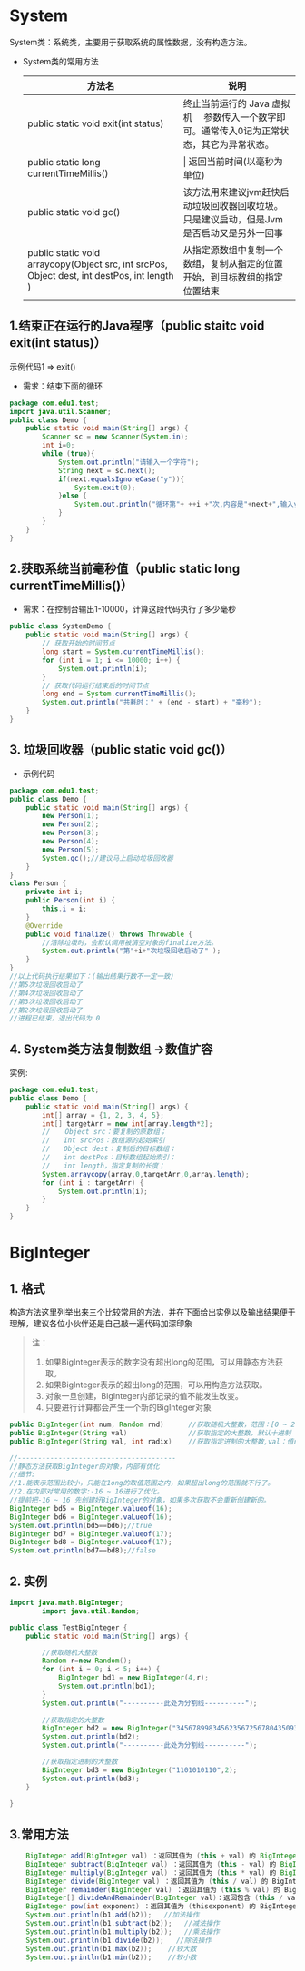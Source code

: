 # System

System类：系统类，主要用于获取系统的属性数据，没有构造方法。

- System类的常用方法

  | 方法名                                                       | 说明                                                         |
  | ------------------------------------------------------------ | ------------------------------------------------------------ |
  | public static void exit(int status)                          | 终止当前运行的 Java 虚拟机 　参数传入一个数字即可。通常传入0记为正常状态，其它为异常状态。 |
  | public static long currentTimeMillis()                       | \| 返回当前时间(以毫秒为单位)                                |
  | public static void gc()                                      | 该方法用来建议jvm赶快启动垃圾回收器回收垃圾。只是建议启动，但是Jvm是否启动又是另外一回事 |
  | public static void arraycopy(Object src, int srcPos, Object dest, int destPos, int length ) | 从指定源数组中复制一个数组，复制从指定的位置开始，到目标数组的指定位置结束 |

## 1.结束正在运行的Java程序（public staitc void exit(int status)）

示例代码1 => exit()

- 需求：结束下面的循环

```java
package com.edu1.test;
import java.util.Scanner;
public class Demo {
    public static void main(String[] args) {
        Scanner sc = new Scanner(System.in);
        int i=0;
        while (true){
            System.out.println("请输入一个字符");
            String next = sc.next();
            if(next.equalsIgnoreCase("y")){
                System.exit(0);
            }else {
                System.out.println("循环第"+ ++i +"次,内容是"+next+",输入y停止");
            }
        }
    }
}
```

## 2.获取系统当前毫秒值（public static long currentTimeMillis()）

- 需求：在控制台输出1-10000，计算这段代码执行了多少毫秒

```java
public class SystemDemo {
    public static void main(String[] args) {
        // 获取开始的时间节点
        long start = System.currentTimeMillis();
        for (int i = 1; i <= 10000; i++) {
            System.out.println(i);
        }
        // 获取代码运行结束后的时间节点
        long end = System.currentTimeMillis();
        System.out.println("共耗时：" + (end - start) + "毫秒");
    }
}
```

## 3. 垃圾回收器（public static void gc()）

- 示例代码

```java
package com.edu1.test;
public class Demo {
    public static void main(String[] args) {
        new Person(1);
        new Person(2);
        new Person(3);
        new Person(4);
        new Person(5);
        System.gc();//建议马上启动垃圾回收器
    }
}
class Person {
    private int i;
    public Person(int i) {
        this.i = i;
    }
    @Override
    public void finalize() throws Throwable {
        //清除垃圾时，会默认调用被清空对象的finalize方法。
        System.out.println("第"+i+"次垃圾回收启动了" );
    }
}
//以上代码执行结果如下：(输出结果行数不一定一致)
//第5次垃圾回收启动了
//第4次垃圾回收启动了
//第3次垃圾回收启动了
//第2次垃圾回收启动了
//进程已结束，退出代码为 0
```

## 4. System类方法复制数组 ->数值扩容

实例:

```java
package com.edu1.test;
public class Demo {
    public static void main(String[] args) {
        int[] array = {1, 2, 3, 4, 5};
        int[] targetArr = new int[array.length*2];
        //　  Object src：要复制的原数组；
        //　　Int srcPos：数组源的起始索引
        //　　Object dest：复制后的目标数组；
        //　　int destPos：目标数组起始索引；
        //　　int length，指定复制的长度；
        System.arraycopy(array,0,targetArr,0,array.length);
        for (int i : targetArr) {
            System.out.println(i);
        }
    }
}
```

# BigInteger

## 1. 格式

构造方法这里列举出来三个比较常用的方法，并在下面给出实例以及输出结果便于理解，建议各位小伙伴还是自己敲一遍代码加深印象

> 注：
>
> 1. 如果BigInteger表示的数字没有超出long的范围，可以用静态方法获取。
> 2. 如果BigInteger表示的超出long的范围，可以用构造方法获取。
> 3. 对象一旦创建，BigInteger内部记录的值不能发生改变。
> 4. 只要进行计算都会产生一个新的BigInteger对象

```java
public BigInteger(int num, Random rnd) 		//获取随机大整数，范围：[0 ~ 2的num次方-1]
public BigInteger(String val) 				//获取指定的大整数，默认十进制
public BigInteger(String val, int radix) 	//获取指定进制的大整数,val：值radix：进制 值与进制必须对应

//---------------------------------------
//静态方法获取BigInteger的对象，内部有优化
//细节:
//1.能表示范围比较小，只能在1ong的取值范围之内，如果超出long的范围就不行了。
//2.在内部对常用的数字:-16 ~ 16进行了优化。
//提前把-16 ~ 16 先创建好BigInteger的对象，如果多次获取不会重新创建新的。
BigInteger bd5 = BigInteger.valueof(16);
BigInteger bd6 = BigInteger.vaLueof(16);
System.out.println(bd5==bd6);//true
BigInteger bd7 = BigInteger.valueof(17);
BigInteger bd8 = BigInteger.vaLueof(17);
System.out.println(bd7==bd8);//false
```

## 2. 实例

```java
import java.math.BigInteger;
        import java.util.Random;

public class TestBigInteger {
    public static void main(String[] args) {

        //获取随机大整数
        Random r=new Random();
        for (int i = 0; i < 5; i++) {
            BigInteger bd1 = new BigInteger(4,r);
            System.out.println(bd1);
        }
        System.out.println("----------此处为分割线----------");
       
        //获取指定的大整数
        BigInteger bd2 = new BigInteger("345678998345623567256780435093457001561080748");
        System.out.println(bd2);
        System.out.println("----------此处为分割线----------");

        //获取指定进制的大整数
        BigInteger bd3 = new BigInteger("1101010110",2);
        System.out.println(bd3);
    }
    
}
```

## 3.常用方法

```java
    BigInteger add(BigInteger val) ：返回其值为 (this + val) 的 BigInteger
    BigInteger subtract(BigInteger val) ：返回其值为 (this - val) 的 BigInteger;
    BigInteger multiply(BigInteger val) ：返回其值为 (this * val) 的 BigInteger
    BigInteger divide(BigInteger val) ：返回其值为 (this / val) 的 BigInteger。整数 相除只保留整数部分。
    BigInteger remainder(BigInteger val) ：返回其值为 (this % val) 的 BigInteger。
    BigInteger[] divideAndRemainder(BigInteger val)：返回包含 (this / val) 后跟(this % val) 的两个 BigInteger 的数组。
    BigInteger pow(int exponent) ：返回其值为 (thisexponent) 的 BigInteger。
    System.out.println(b1.add(b2));   //加法操作
    System.out.println(b1.subtract(b2));   //减法操作
    System.out.println(b1.multiply(b2));   //乘法操作
    System.out.println(b1.divide(b2));   //除法操作
    System.out.println(b1.max(b2));    //较大数
    System.out.println(b1.min(b2));    //较小数
```